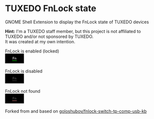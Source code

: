 # TUXEDO FnLock state
GNOME Shell Extension to display the FnLock state of TUXEDO devices

**Hint:** I'm a TUXEDO staff member, but this project is not affiliated to TUXEDO and/or not sponsored by TUXEDO. \
It was created at my own intention.

FnLock is enabled (locked)\
![FnLock on](./about/screenshots/enabled.png)

FnLock is disabled\
![FnLock off](./about/screenshots/disabled.png)

FnLock not found\
![FnLock not found](./about/screenshots/none.png)


Forked from and based on [goloshubov/fnlock-switch-tp-comp-usb-kb](https://github.com/goloshubov/fnlock-switch-tp-comp-usb-kb)